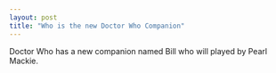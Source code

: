 ```yaml
---
layout: post
title: "Who is the new Doctor Who Companion"
---
```

Doctor Who has a new companion named Bill who will played by Pearl Mackie.